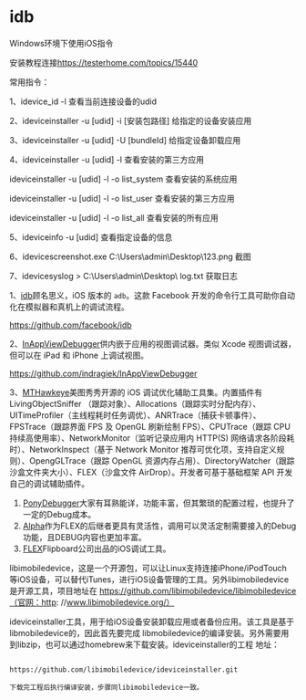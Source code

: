 # idb



Windows环境下使用iOS指令

安装教程连接<https://testerhome.com/topics/15440>

常用指令：

1、idevice_id -l      查看当前连接设备的udid

2、ideviceinstaller -u [udid] -i [安装包路径]     给指定的设备安装应用

3、ideviceinstaller -u [udid] -U [bundleId]     给指定设备卸载应用

4、ideviceinstaller -u [udid] -l        查看安装的第三方应用

   ideviceinstaller -u [udid] -l -o list_system     查看安装的系统应用

   ideviceinstaller -u [udid] -l -o list_user       查看安装的第三方应用

   ideviceinstaller -u [udid] -l -o list_all         查看安装的所有应用

5、ideviceinfo -u [udid]       查看指定设备的信息

6、idevicescreenshot.exe  C:\Users\admin\Desktop\123.png   截图

7、idevicesyslog  > C:\Users\admin\Desktop\ log.txt    获取日志





1、[idb](https://link.juejin.im/?target=https%3A%2F%2Fgithub.com%2Ffacebook%2Fidb)顾名思义，iOS 版本的 `adb`。这款 Facebook 开发的命令行工具可助你自动化在模拟器和真机上的调试流程。

<https://github.com/facebook/idb>

2、[InAppViewDebugger](https://link.juejin.im/?target=https%3A%2F%2Fgithub.com%2Findragiek%2FInAppViewDebugger)供内嵌于应用的视图调试器。类似 Xcode 视图调试器，但可以在 iPad 和 iPhone 上调试视图。

<https://github.com/indragiek/InAppViewDebugger>

3、[MTHawkeye](https://link.juejin.im/?target=https%3A%2F%2Fgithub.com%2Fmeitu%2FMTHawkeye)美图秀秀开源的 iOS 调试优化辅助工具集。内置插件有 LivingObjectSniffer （跟踪对象）、Allocations（跟踪实时分配内存）、UITimeProfiler（主线程耗时任务调优）、ANRTrace（捕获卡顿事件）、FPSTrace（跟踪界面 FPS 及 OpenGL 刷新绘制 FPS）、CPUTrace（跟踪 CPU 持续高使用率）、NetworkMonitor（监听记录应用内 HTTP(S) 网络请求各阶段耗时）、NetworkInspect（基于 Network Monitor 推荐可优化项，支持自定义规则）、OpengGLTrace（跟踪 OpenGL 资源内存占用）、DirectoryWatcher（跟踪沙盒文件夹大小）、FLEX（沙盒文件 AirDrop）。开发者可基于基础框架 API 开发自己的调试辅助插件。

 

1. [PonyDebugger](https://github.com/square/PonyDebugger)大家有耳熟能详，功能丰富，但其繁琐的配置过程，也提升了一定的Debug成本。
2. [Alpha](https://github.com/Legoless/Alpha)作为FLEX的后继者更具有灵活性，调用可以灵活定制需要接入的Debug功能，且DEBUG内容也更加丰富。
3. [FLEX](https://github.com/Flipboard/FLEX)Flipboard公司出品的iOS调试工具。



libimobiledevice，这是一个开源包，可以让Linux支持连接iPhone/iPodTouch 等iOS设备，可以替代iTunes，进行iOS设备管理的工具。另外libimobiledevice是开源工具，项目地址在 https://github.com/libimobiledevice/libimobiledevice（官网：http: //www.libimobiledevice.org/）

ideviceinstaller工具，用于给iOS设备安装卸载应用或者备份应用。该工具是基于libmobiledevice的，因此首先要完成 libmobiledevice的编译安装。另外需要用到libzip，也可以通过homebrew来下载安装。ideviceinstaller的工程 地址：

```

https://github.com/libimobiledevice/ideviceinstaller.git

下载完工程后执行编译安装，步骤同libimobiledevice一致。
```